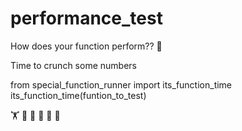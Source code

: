 # performance_test

How does your function perform?? 🤔

Time to crunch some numbers

from special_function_runner import its_function_time
its_function_time(funtion_to_test)

 🏋️  🔢  🔧  🐍  💃  🕺 

